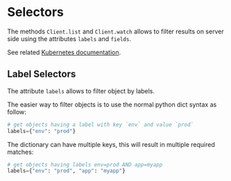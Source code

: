 # Selectors

The methods `Client.list` and `Client.watch` allows to filter results on server side using
the attributes `labels` and `fields`.

See related [Kubernetes documentation](https://kubernetes.io/docs/concepts/overview/working-with-objects/labels/).

## Label Selectors

The attribute `labels` allows to filter object by labels.

The easier way to filter objects is to use the normal python dict syntax as follow: 

```python
# get objects having a label with key `env` and value `prod`
labels={"env": "prod"}
```

The dictionary can have multiple keys, this will result in multiple required matches:

```python
# get objects having labels env=prod AND app=myapp
labels={"env": "prod", "app": "myapp"}
```
